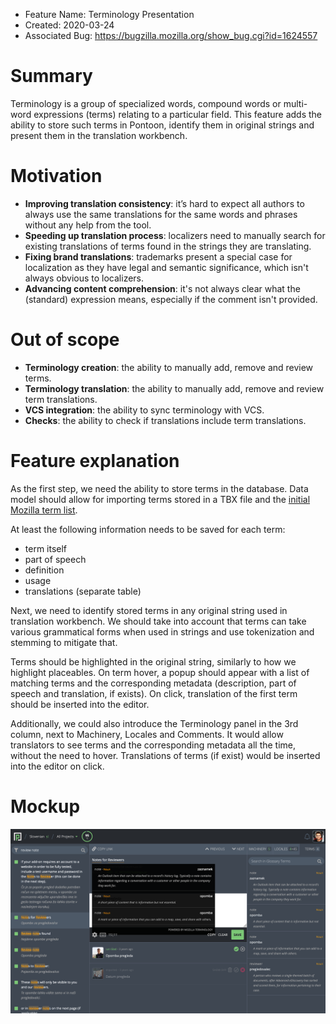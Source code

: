 - Feature Name: Terminology Presentation
- Created: 2020-03-24
- Associated Bug: https://bugzilla.mozilla.org/show_bug.cgi?id=1624557

# Summary

Terminology is a group of specialized words, compound words or multi-word expressions (terms) relating to a particular field. This feature adds the ability to store such terms in Pontoon, identify them in original strings and present them in the translation workbench.

# Motivation

- **Improving translation consistency**: it’s hard to expect all authors to always use the same translations for the same words and phrases without any help from the tool.
- **Speeding up translation process**: localizers need to manually search for existing translations of terms found in the strings they are translating.
- **Fixing brand translations**: trademarks present a special case for localization as they have legal and semantic significance, which isn't always obvious to localizers.
- **Advancing content comprehension**: it's not always clear what the (standard) expression means, especially if the comment isn't provided.

# Out of scope

- **Terminology creation**: the ability to manually add, remove and review terms.
- **Terminology translation**: the ability to manually add, remove and review term translations.
- **VCS integration**: the ability to sync terminology with VCS.
- **Checks**: the ability to check if translations include term translations.

# Feature explanation

As the first step, we need the ability to store terms in the database. Data model should allow for importing terms stored in a TBX file and the [initial Mozilla term list](https://docs.google.com/spreadsheets/d/1MAPD8WBnstR6pwKbNEDKOpw5CTPnl3qAobDgomdmtdY/edit?ts=5e79126c#gid=1146590716).

At least the following information needs to be saved for each term:
- term itself
- part of speech
- definition
- usage
- translations (separate table)

Next, we need to identify stored terms in any original string used in translation workbench. We should take into account that terms can take various grammatical forms when used in strings and use tokenization and stemming to mitigate that.

Terms should be highlighted in the original string, similarly to how we highlight placeables. On term hover, a popup should appear with a list of matching terms and the corresponding metadata (description, part of speech and translation, if exists). On click, translation of the first term should be inserted into the editor.

Additionally, we could also introduce the Terminology panel in the 3rd column, next to Machinery, Locales and Comments. It would allow translators to see terms and the corresponding metadata all the time, without the need to hover. Translations of terms (if exist) would be inserted into the editor on click.

# Mockup

![](0101/mockup.png)

